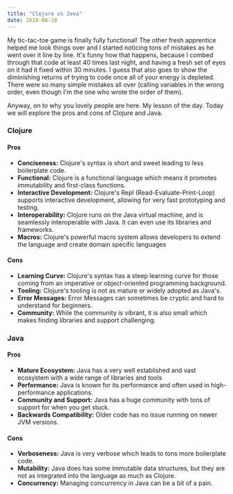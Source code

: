 ```yaml
---
title: "Clojure vs Java"
date: 2024-06-18
---
```


My tic-tac-toe game is finally fully functional! The other fresh apprentice helped me look things over and I started
noticing tons of mistakes as he went over it line by line. It's funny how that happens, because I combed through that
code at least 40 times last night, and having a fresh set of eyes on it had it fixed within 30 minutes. I guess that
also goes to show the diminishing returns of trying to code once all of your energy is depleted. There were so many
simple mistakes all over (calling variables in the wrong order, even though I'm the one who wrote the order of them).

Anyway, on to why you lovely people are here. My lesson of the day. Today we will explore the pros and cons of Clojure
and Java. 

### Clojure
#### Pros
<ul>
<li><b>Conciseness:</b> Clojure's syntax is short and sweet leading to less boilerplate code.</li>
<li><b>Functional:</b> Clojure is a functional language which means it promotes immutability and first-class functions.</li>
<li><b>Interactive Development:</b> Clojure's Repl (Read-Evaluate-Print-Loop) supports interactive development, allowing for 
very fast prototyping and testing.</li>
<li><b>Interoperability:</b> Clojure runs on the Java virtual machine, and is seamlessly interoperable with Java. It can even
use its libraries and frameworks.</li>
<li><b>Macros:</b> Clojure's powerful macro system allows developers to extend the language and create domain specific languages
</li>
</ul>

#### Cons
<ul>
<li><b>Learning Curve:</b> Clojure's syntax has a steep learning curve for those coming from an imperative or object-oriented
programming background.</li>
<li><b>Tooling:</b> Clojure's tooling is not as mature or widely adopted as Java's.</li>
<li><b>Error Messages:</b> Error Messages can sometimes be cryptic and hard to understand for beginners.</li>
<li><b>Community:</b> While the community is vibrant, it is also small which makes finding libraries and support challenging.</li>
</ul>

### Java

#### Pros
<ul>
<li><b>Mature Ecosystem:</b> Java has a very well established and vast ecosystem with a wide range of libraries and tools
</li>
<li><b>Performance:</b> Java is known for its performance and often used in high-performance applications.</li>
<li><b>Community and Support:</b> Java has a huge community with tons of support for when you get stuck.</li>
<li><b>Backwards Compatibility:</b> Older code has no issue running on newer JVM versions.</li>
</ul>

#### Cons
<ul>
<li><b>Verboseness:</b>  Java is very verbose which leads to tons more boilerplate code.</li>
<li><b>Mutability:</b> Java does has some immutable data structures, but they are not as integrated into the language 
as much as Clojure.</li>
<li><b>Concurrency:</b> Managing concurrency in Java can be a bit of a pain.</li>
</ul>